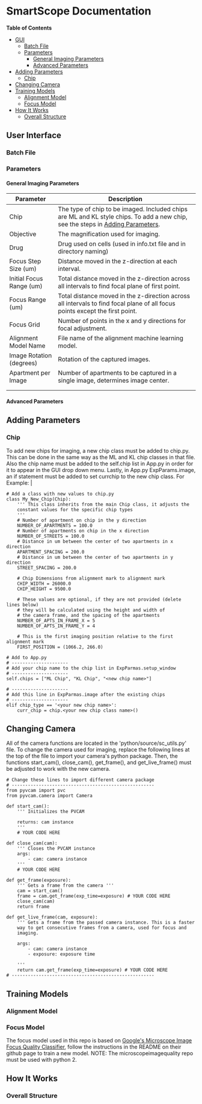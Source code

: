 # SmartScope Documentation

**Table of Contents**

- [GUI](#User-Interface)
  - [Batch File](#Batch-File)
  - [Parameters](#Parameters)
    - [General Imaging Parameters](#General-Imaging-Parameters)
    - [Advanced Parameters](#General-Imaging-Parameters)
- [Adding Parameters](#Adding-Parameters)
  - [Chip](#Chip)
- [Changing Camera](#Changing-Camera)
- [Training Models](#Training-Models)
  - [Alignment Model](#Alignment-Model)
  - [Focus Model](#Focus-Model)
- [How It Works](#How-It-Works)
  - [Overall Structure](#Overall-Structure)

    

## User Interface
### Batch File

### Parameters
#### General Imaging Parameters
| Parameter     | Description   |
| ------------- | ------------- |
| Chip          | The type of chip to be imaged. Included chips are ML and KL style chips. To add a new chip, see the steps in [Adding Parameters](#Adding-Parameters).|
| Objective | The magnification used for imaging. |
| Drug | Drug used on cells (used in info.txt file and in directory naming) |
| Focus Step Size (um) | Distance moved in the z-direction at each interval. | 
| Initial Focus Range (um) | Total distance moved in the z-direction across all intervals to find focal plane of first point. |
| Focus Range (um) | Total distance moved in the z-direction across all intervals to find focal plane of all focus points except the first point. |
| Focus Grid | Number of points in the x and y directions for focal adjustment. |
| Alignment Model Name | File name of the alignment machine learning model. |
| Image Rotation (degrees) | Rotation of the captured images. |
| Apartment per Image | Number of apartments to be captured in a single image, determines image center. |
|||
|||

#### Advanced Parameters

## Adding Parameters
### Chip
 To add new chips for imaging, a new chip class must be added to chip.py. This can be done in the same way as the ML and KL chip classes in that file. Also the chip name must be added to the self.chip list in App.py in order for it to appear in the GUI drop down menu. Lastly, in App.py ExpParams.image, an if statement must be added to set currchip to the new chip class. For Example: |
```
# Add a class with new values to chip.py 
class My_New_Chip(Chip):
    ''' This class inherits from the main Chip class, it adjusts the 
    constant values for the specific chip types
    '''
    # Number of apartment on chip in the y direction
    NUMBER_OF_APARTMENTS = 100.0
    # Number of apartments on chip in the x direction
    NUMBER_OF_STREETS = 100.0
    # Distance in um between the center of two apartments in x direction
    APARTMENT_SPACING = 200.0
    # Distance in um between the center of two apartments in y direction
    STREET_SPACING = 200.0

    # Chip Dimensions from alignment mark to alignment mark
    CHIP_WIDTH = 26000.0
    CHIP_HEIGHT = 9500.0

    # These values are optional, if they are not provided (delete lines below)
    # they will be calculated using the height and width of 
    # the camera frame, and the spacing of the apartments
    NUMBER_OF_APTS_IN_FRAME_X = 5
    NUMBER_OF_APTS_IN_FRAME_Y = 4

    # This is the first imaging position relative to the first alignment mark
    FIRST_POSITION = (1066.2, 266.0)
```
```
# Add to App.py
# ---------------------
# Add your chip name to the chip list in ExpParmas.setup_window
# ---------------------
self.chips = ["ML Chip", "KL Chip", "<new chip name>"]

# ---------------------
# Add this line in ExpParmas.image after the existing chips 
# ---------------------
elif chip_type == '<your new chip name>':
    curr_chip = chip.<your new chip class name>()
``` 
## Changing  Camera
All of the camera functions are located in the 'python/source/sc_utils.py' file. To change the camera used for imaging, replace the following lines at the top of the file to import your camera's python package. Then, the functions start_cam(), close_cam(), get_frame(), and get_live_frame() must be adjusted to work with the new camera.
```
# Change these lines to import different camera package
# -----------------------------------------------------
from pyvcam import pvc
from pyvcam.camera import Camera

def start_cam():
    ''' Initializes the PVCAM

    returns: cam instance
    '''
    # YOUR CODE HERE

def close_cam(cam):
    ''' Closes the PVCAM instance
    args:
        - cam: camera instance
    '''
    # YOUR CODE HERE

def get_frame(exposure):
    ''' Gets a frame from the camera '''
    cam = start_cam()
    frame = cam.get_frame(exp_time=exposure) # YOUR CODE HERE
    close_cam(cam)
    return frame

def get_live_frame(cam, exposure):
    ''' Gets a frame from the passed camera instance. This is a faster 
    way to get consecutive frames from a camera, used for focus and 
    imaging.

    args:
        - cam: camera instance 
        - exposure: exposure time

    '''
    return cam.get_frame(exp_time=exposure) # YOUR CODE HERE
# -----------------------------------------------------
```
## Training Models
### Alignment Model

### Focus Model
The focus model used in this repo is based on [Google's Microscope Image Focus Quality Classifier](https://github.com/google/microscopeimagequality), follow the instructions in the README on their github page to train a new model.
NOTE: The microscopeimagequality repo must be used with python 2.

## How It Works
### Overall Structure

